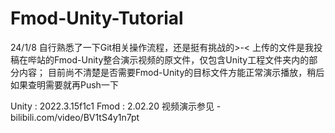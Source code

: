# Fmod-Unity-Tutorial
24/1/8
自行熟悉了一下Git相关操作流程，还是挺有挑战的>-<
上传的文件是我投稿在哔站的Fmod-Unity整合演示视频的原文件，仅包含Unity工程文件夹内的部分内容；
目前尚不清楚是否需要Fmod-Unity的目标文件方能正常演示播放，稍后如果查明需要就再Push一下

Unity : 2022.3.15f1c1  Fmod : 2.02.20
视频演示参见 - bilibili.com/video/BV1tS4y1n7pt
